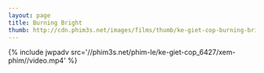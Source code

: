 ```yaml
---
layout: page
title: Burning Bright
thumb: http://cdn.phim3s.net/images/films/thumb/ke-giet-cop-burning-bright-2010.jpg
---
```

{% include jwpadv src='//phim3s.net/phim-le/ke-giet-cop_6427/xem-phim//video.mp4' %}